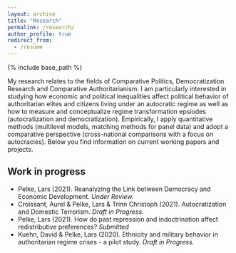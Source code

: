 ```yaml
---
layout: archive
title: "Research"
permalink: /research/
author_profile: true
redirect_from:
  - /resume
---
```


{% include base_path %}

My research relates to the fields of Comparative Politics, Democratization Research and Comparative Authoritarianism. I am particularly interested in studying how economic and political inequalities affect political behavior of authoritarian elites and citizens living under an autocratic regime as well as how to measure and conceptualize regime transformation epsiodes (autocratization and democratization). Empirically, I apply quantitative methods (multilevel models, matching methods for panel data) and adopt a comparative perspective (cross-national comparisons with a focus on autocracies). Below you find information on current working papers and projects.  

Work in progress
------

*  Pelke, Lars (2021). Reanalyzing the Link between Democracy and Economic Development. *Under Review.* 
*  Croissant, Aurel & Pelke, Lars & Trinn Christoph (2021). Autocratization and Domestic Terrorism. *Draft in Progress.* 
*  Pelke, Lars (2021). How do past repression and indoctrination affect redistributive preferences? *Submitted*
*  Kuehn, David & Pelke, Lars (2020). Ethnicity and military behavior in authoritarian regime crises - a pilot study. *Draft in Progress.* 





